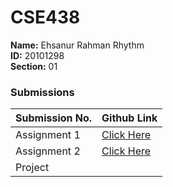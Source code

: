 # **CSE438**

**Name:** Ehsanur Rahman Rhythm  
**ID:** 20101298  
**Section:** 01

### Submissions

| **Submission No.** | Github Link |
| ----------- | ----------- |
| Assignment 1 | [Click Here](https://github.com/errhythm/CSE438/tree/main/Assignment%201) |
| Assignment 2 | [Click Here](https://github.com/errhythm/CSE438/tree/main/Assignment%202) |
| Project |  | |


